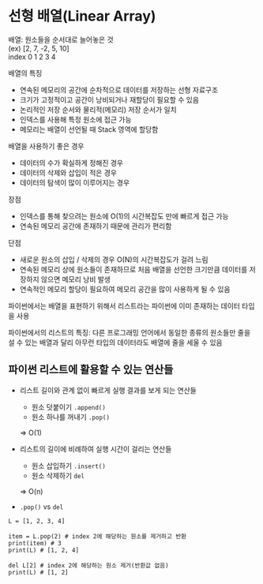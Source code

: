 # 선형 배열(Linear Array)

배열: 원소들을 순서대로 늘어놓은 것  
(ex) [2, 7, -2, 5, 10]  
index 0 1 2 3 4

배열의 특징

- 연속된 메모리의 공간에 순차적으로 데이터를 저장하는 선형 자료구조
- 크기가 고정적이고 공간이 낭비되거나 재할당이 필요할 수 있음
- 논리적인 저장 순서와 물리적(메모리) 저장 순서가 일치
- 인덱스를 사용해 특정 원소에 접근 가능
- 메모리는 배열이 선언될 때 Stack 영역에 할당함

배열을 사용하기 좋은 경우

- 데이터의 수가 확실하게 정해진 경우
- 데이터의 삭제와 삽입이 적은 경우
- 데이터의 탐색이 많이 이루어지는 경우

장점

- 인덱스를 통해 찾으려는 원소에 O(1)의 시간복잡도 만에 빠르게 접근 가능
- 연속된 메모리 공간에 존재하기 때문에 관리가 편리함

단점

- 새로운 원소의 삽입 / 삭제의 경우 O(N)의 시간복잡도가 걸려 느림
- 연속된 메모리 상에 원소들이 존재하므로 처음 배열을 선언한 크기만큼 데이터를 저장하지 않으면 메모리 낭비 발생
- 연속적인 메모리 할당이 필요하여 메모리 공간을 많이 사용하게 될 수 있음

파이썬에서는 배열을 표현하기 위해서 리스트라는 파이썬에 이미 존재하는 데이터 타입을 사용

파이썬에서의 리스트의 특징: 다른 프로그래밍 언어에서 동일한 종류의 원소들만 줄을 설 수 있는 배열과 달리 아무런 타입의 데이터라도 배열에 줄을 세울 수 있음

## 파이썬 리스트에 활용할 수 있는 연산들

- 리스트 길이와 관계 없이 빠르게 실행 결과를 보게 되는 연산들

  - 원소 덧붙이기 `.append()`
  - 원소 하나를 꺼내기 `.pop()`

  => O(1)

- 리스트의 길이에 비례하여 실행 시간이 걸리는 연산들

  - 원소 삽입하기 `.insert()`
  - 원소 삭제하기 `del`

  => O(n)

- `.pop()` vs `del`

```
L = [1, 2, 3, 4]

item = L.pop(2) # index 2에 해당하는 원소를 제거하고 반환
print(item) # 3
print(L) # [1, 2, 4]

del L[2] # index 2에 해당하는 원소 제거(반환값 없음)
print(L) # [1, 2]
```
